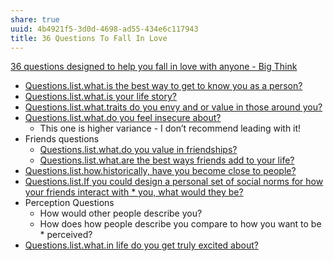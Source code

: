 ```yaml
---
share: true
uuid: 4b4921f5-3d0d-4698-ad55-434e6c117943
title: 36 Questions To Fall In Love
---
```

[36 questions designed to help you fall in love with anyone - Big Think](https://bigthink.com/surprising-science/how-to-fall-in-love-36-questions-and-deep-eye-contact/)

* [Questions.list.what.is the best way to get to know you as a person?](/undefined)
* [Questions.list.what.is your life story?](/undefined)
* [Questions.list.what.traits do you envy and or value in those around you?](/undefined)
* [Questions.list.what.do you feel insecure about?](/undefined)
  * This one is higher variance - I don’t recommend leading with it!
* Friends questions
  * [Questions.list.what.do you value in friendships?](/undefined)
  * [Questions.list.what.are the best ways friends add to your life?](/undefined)
* [Questions.list.how.historically, have you become close to people?](/undefined)
* [Questions.list.If you could design a personal set of social norms for how your friends interact with * you, what would they be?](/undefined)
* Perception Questions
  * How would other people describe you? 
  * How does how people describe you compare to how you want to be * perceived?
* [Questions.list.what.in life do you get truly excited about?](/undefined)

